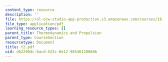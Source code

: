 ```yaml
---
content_type: resource
description: ''
file: https://ol-ocw-studio-app-production.s3.amazonaws.com/courses/16-01-unified-engineering-i-ii-iii-iv-fall-2005-spring-2006/db2290dcbacd522c0e12985461200686_t2.pdf
file_type: application/pdf
learning_resource_types: []
parent_title: Thermodynamics and Propulsion
parent_type: CourseSection
resourcetype: Document
title: t2.pdf
uid: db2290dc-bacd-522c-0e12-985461200686
---
```


